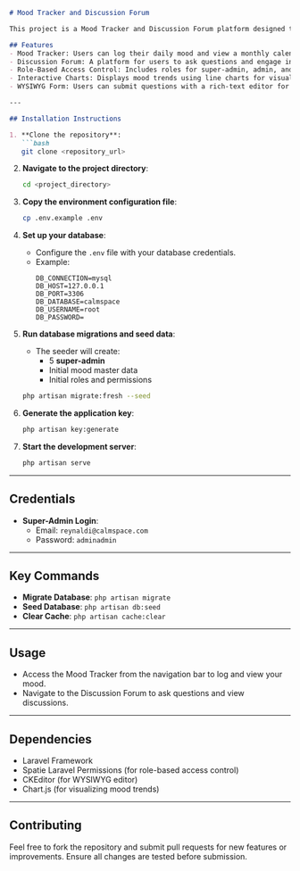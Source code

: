 ```markdown
# Mood Tracker and Discussion Forum

This project is a Mood Tracker and Discussion Forum platform designed to help users track their mood, visualize trends, and engage in meaningful discussions related to mental health and mood management.

## Features
- Mood Tracker: Users can log their daily mood and view a monthly calendar with mood highlights.
- Discussion Forum: A platform for users to ask questions and engage in discussions related to mental health and well-being.
- Role-Based Access Control: Includes roles for super-admin, admin, and regular users with different permissions.
- Interactive Charts: Displays mood trends using line charts for visualization.
- WYSIWYG Form: Users can submit questions with a rich-text editor for formatting.

---

## Installation Instructions

1. **Clone the repository**:
   ```bash
   git clone <repository_url>
   ```

2. **Navigate to the project directory**:
   ```bash
   cd <project_directory>
   ```

3. **Copy the environment configuration file**:
   ```bash
   cp .env.example .env
   ```

4. **Set up your database**:
   - Configure the `.env` file with your database credentials.
   - Example:
     ```
     DB_CONNECTION=mysql
     DB_HOST=127.0.0.1
     DB_PORT=3306
     DB_DATABASE=calmspace
     DB_USERNAME=root
     DB_PASSWORD=
     ```

5. **Run database migrations and seed data**:
   - The seeder will create:
     - 5 **super-admin**
     - Initial mood master data
     - Initial roles and permissions
   ```bash
   php artisan migrate:fresh --seed
   ```

6. **Generate the application key**:
   ```bash
   php artisan key:generate
   ```

7. **Start the development server**:
   ```bash
   php artisan serve
   ```

---

## Credentials
- **Super-Admin Login**:
  - Email: `reynaldi@calmspace.com`
  - Password: `adminadmin`
---

## Key Commands
- **Migrate Database**: `php artisan migrate`
- **Seed Database**: `php artisan db:seed`
- **Clear Cache**: `php artisan cache:clear`

---

## Usage
- Access the Mood Tracker from the navigation bar to log and view your mood.
- Navigate to the Discussion Forum to ask questions and view discussions.

---

## Dependencies
- Laravel Framework
- Spatie Laravel Permissions (for role-based access control)
- CKEditor (for WYSIWYG editor)
- Chart.js (for visualizing mood trends)

---

## Contributing
Feel free to fork the repository and submit pull requests for new features or improvements. Ensure all changes are tested before submission.
